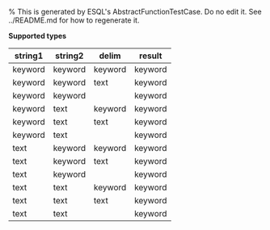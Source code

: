 % This is generated by ESQL's AbstractFunctionTestCase. Do no edit it. See ../README.md for how to regenerate it.

**Supported types**

| string1 | string2 | delim | result |
| --- | --- | --- | --- |
| keyword | keyword | keyword | keyword |
| keyword | keyword | text | keyword |
| keyword | keyword | | keyword |
| keyword | text | keyword | keyword |
| keyword | text | text | keyword |
| keyword | text | | keyword |
| text | keyword | keyword | keyword |
| text | keyword | text | keyword |
| text | keyword | | keyword |
| text | text | keyword | keyword |
| text | text | text | keyword |
| text | text | | keyword |

